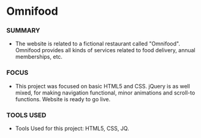 # Omnifood
<h3> SUMMARY </h3>

+ The website is related to a fictional restaurant called "Omnifood". Omnifood provides all kinds of services related to food delivery, annual memberships, etc.

<h3> FOCUS </h3>

+ This project was focused on basic HTML5 and CSS. jQuery is as well mixed, for making navigation functional, minor animations and scroll-to functions. Website is ready to go live.

<h3> TOOLS USED </h3>

+ Tools Used for this project: HTML5, CSS, JQ.
